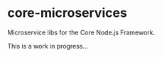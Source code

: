 # core-microservices

Microservice libs for the Core Node.js Framework.

This is a work in progress...
